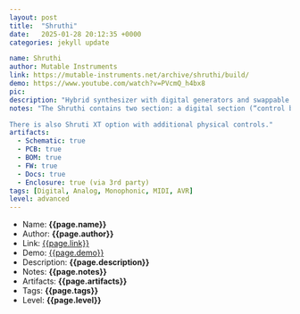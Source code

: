 ```yaml
---
layout: post
title:  "Shruthi"
date:   2025-01-28 20:12:35 +0000
categories: jekyll update

name: Shruthi
author: Mutable Instruments
link: https://mutable-instruments.net/archive/shruthi/build/
demo: https://www.youtube.com/watch?v=PVcmQ_h4bx8
pic:
description: "Hybrid synthesizer with digital generators and swappable analog filter boards."
notes: "The Shruthi contains two section: a digital section (“control board” or “digital board”), containing the display, main microcontroller, switches and pots ; and an analog section (“filter board”) hosting the VCF, VCA, input mixer and the output stage. Several variants of the filter board are available to provide a broad range of sounds.

There is also Shruti XT option with additional physical controls."
artifacts:
  - Schematic: true
  - PCB: true
  - BOM: true
  - FW: true
  - Docs: true
  - Enclosure: true (via 3rd party)
tags: [Digital, Analog, Monophonic, MIDI, AVR]
level: advanced
---
```


- Name: **{{page.name}}**
- Author: **{{page.author}}**
- Link: [{{page.link}}]({{page.link}})
- Demo: [{{page.demo}}]({{page.demo}})
- Description: **{{page.description}}**
- Notes: **{{page.notes}}**
- Artifacts: **{{page.artifacts}}**
- Tags: **{{page.tags}}**
- Level: **{{page.level}}**